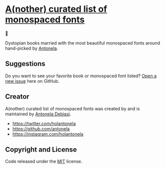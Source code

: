 # [A(nother) curated list of monospaced fonts ](https://antonela.design/mono)

🐒

Dystopian books married with the most beautiful monospaced fonts around hand-picked by [Antonela](https://antonela.design). 

## Suggestions

Do you want to see your favorite book or monospaced font listed? [Open a new issue](https://github.com/holantonela/monospaced-fonts/issues) here on GitHub.

## Creator

A(nother) curated list of monospaced fonts was created by and is maintained by [Antonela Debiasi](https://antonela.design/).

* https://twitter.com/holantonela
* https://github.com/antonela
* https://instagram.com/holantonela

## Copyright and License

Code released under the [MIT](https://github.com/holantonela/monospaced-fonts/blob/gh-pages/LICENSE) license.
